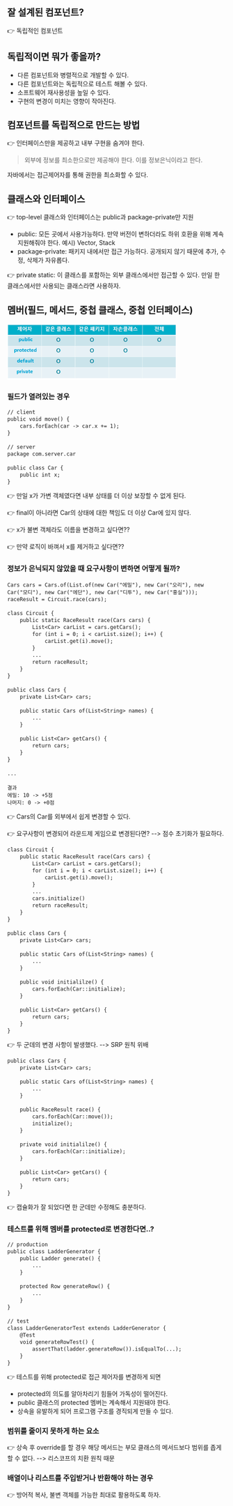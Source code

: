 ## 잘 설계된 컴포넌트?
👉 독립적인 컴포넌트

## 독립적이면 뭐가 좋을까?
- 다른 컴포넌트와 병렬적으로 개발할 수 있다.
- 다른 컴포넌트와는 독립적으로 테스트 해볼 수 있다.
- 소프트웨어 재사용성을 높일 수 있다.
- 구현의 변경이 미치는 영향이 작아진다.

## 컴포넌트를 독립적으로 만드는 방법
👉 인터페이스만을 제공하고 내부 구현을 숨겨야 한다.
> 외부에 정보를 최소한으로만 제공해야 한다. 이를 정보은닉이라고 한다. 

자바에서는 접근제어자를 통해 권한을 최소화할 수 있다.

## 클래스와 인터페이스
👉 top-level 클래스와 인터페이스는 public과 package-private만 지원
- public: 모든 곳에서 사용가능하다. 만약 버전이 변하더라도 하위 호환을 위해 계속 지원해줘야 한다. 예시) Vector, Stack
- package-private: 패키지 내에서만 접근 가능하다. 공개되지 않기 때문에 추가, 수정, 삭제가 자유롭다. 

👉 private static: 이 클래스를 포함하는 외부 클래스에서만 접근할 수 있다. 만일 한 클래스에서만 사용되는 클래스라면 사용하자.

## 멤버(필드, 메서드, 중첩 클래스, 중첩 인터페이스)
![img.png](img.png)

### 필드가 열려있는 경우
```
// client
public void move() {
    cars.forEach(car -> car.x += 1);
}

// server
package com.server.car

public class Car {
    public int x;
}
```
👉 만일 x가 가변 객체였다면 내부 상태를 더 이상 보장할 수 없게 된다. 

👉 final이 아니라면 Car의 상태에 대한 책임도 더 이상 Car에 있지 않다.

👉 x가 불변 객체라도 이름을 변경하고 싶다면??

👉 만약 로직이 바껴서 x를 제거하고 싶다면??

### 정보가 은닉되지 않았을 때 요구사항이 변하면 어떻게 될까?

```
Cars cars = Cars.of(List.of(new Car("에밀"), new Car("오리"), new Car("모디"), new Car("에단"), new Car("디투"), new Car("홍실")));
raceResult = Circuit.race(cars);

class Circuit {
    public static RaceResult race(Cars cars) {
        List<Car> carList = cars.getCars();
        for (int i = 0; i < carList.size(); i++) {
            carList.get(i).move();
        }
        ...
        return raceResult;
    }
}

public class Cars {
    private List<Car> cars;
    
    public static Cars of(List<String> names) {
        ...
    }
    
    public List<Car> getCars() {
        return cars;
    }
}

...

결과
에밀: 10 -> +5점
나머지: 0 -> +0점
```

👉 Cars의 Car를 외부에서 쉽게 변경할 수 있다.

👉 요구사항이 변경되어 라운드제 게임으로 변경된다면? --> 점수 초기화가 필요하다.

```
class Circuit {
    public static RaceResult race(Cars cars) {
        List<Car> carList = cars.getCars();
        for (int i = 0; i < carList.size(); i++) {
            carList.get(i).move();
        }
        ...
        cars.initialize()
        return raceResult;
    }
}

public class Cars {
    private List<Car> cars;
    
    public static Cars of(List<String> names) {
        ...
    }
    
    public void initialilze() {
        cars.forEach(Car::initialize);
    }
    
    public List<Car> getCars() {
        return cars;
    }
}
```

👉 두 군데의 변경 사항이 발생했다. --> SRP 원칙 위배

```
public class Cars {
    private List<Car> cars;
    
    public static Cars of(List<String> names) {
        ...
    }
    
    public RaceResult race() {
        cars.forEach(Car::move());
        initialize();
    }
    
    private void initialilze() {
        cars.forEach(Car::initialize);
    }
    
    public List<Car> getCars() {
        return cars;
    }
}

```

👉 캡슐화가 잘 되었다면 한 군데만 수정해도 충분하다.

### 테스트를 위해 멤버를 protected로 변경한다면..?

```
// production
public class LadderGenerator {
    public Ladder generate() {
        ...
    }
    
    protected Row generateRow() {
        ...
    }
}

// test
class LadderGeneratorTest extends LadderGenerator {
    @Test
    void generateRowTest() {
        assertThat(ladder.generateRow()).isEqualTo(...);
    }
}
```

👉 테스트를 위해 protected로 접근 제어자를 변경하게 되면
- protected의 의도를 알아차리기 힘들어 가독성이 떨어진다.
- public 클래스의 protected 멤버는 계속해서 지원돼야 한다. 
- 상속을 유발하게 되어 프로그램 구조를 경직되게 만들 수 있다.

### 범위를 줄이지 못하게 하는 요소
👉 상속 후 override를 할 경우 해당 메서드는 부모 클래스의 메서드보다 범위를 좁게 할 수 없다. --> 리스코프의 치환 원칙 때문

### 배열이나 리스트를 주입받거나 반환해야 하는 경우
👉 방어적 복사, 불변 객체를 가능한 최대로 활용하도록 하자.